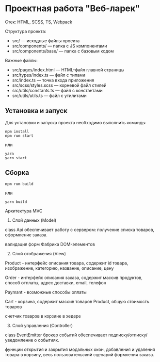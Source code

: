 # Проектная работа "Веб-ларек"

Стек: HTML, SCSS, TS, Webpack

Структура проекта:
- src/ — исходные файлы проекта
- src/components/ — папка с JS компонентами
- src/components/base/ — папка с базовым кодом

Важные файлы:
- src/pages/index.html — HTML-файл главной страницы
- src/types/index.ts — файл с типами
- src/index.ts — точка входа приложения
- src/scss/styles.scss — корневой файл стилей
- src/utils/constants.ts — файл с константами
- src/utils/utils.ts — файл с утилитами

## Установка и запуск
Для установки и запуска проекта необходимо выполнить команды

```
npm install
npm run start
```

или

```
yarn
yarn start
```
## Сборка

```
npm run build
```

или

```
yarn build
```

Архитектура MVC

1. Слой данных (Model)

class Api обеспечивает работу с сервером: получение списка товаров, оформление заказа.

валидация форм
Фабрика DOM-элементов


2. Слой отображения (View)

Product - интерфейс описания товара, содержит id товара, изображение, категорию, название, описание, цену 

Order - интерфейс описания заказа, содержит массив продуктов, способ отплаты, адрес доставки, email, телефон

Paymant - возможные способы оплаты

Cart - корзина, содержит массив товаров Product, общую стоимость товаров 

счетчик товаров в корзине в хедере


3. Слой управления (Controller)

class EventEmitter брокер событий oбеспечивает подписку/отписку/уведомление о событиях.

фуннции открытия и закрытия модальных окон, добавления и удаления товара в корзину, весь пользовательский сценарий формления заказа. 